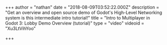 +++
author = "nathan"
date = "2018-08-09T03:52:22.000Z"
description = "Get an overview and open source demo of Godot's High-Level Networking system is this intermediate intro tutorial!"
title = "Intro to Multiplayer in Godot 3: Lobby Demo Overview (tutorial)"
type = "video"
videoid = "Xu3LtVihYoo"

+++

